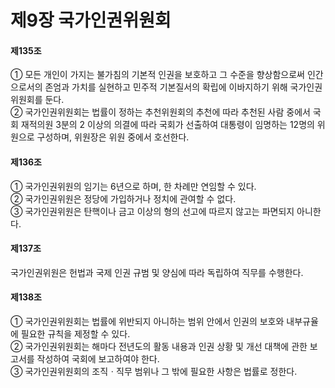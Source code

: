 # 제9장 국가인권위원회

#### 제135조

① 모든 개인이 가지는 불가침의 기본적 인권을 보호하고 그 수준을 향상함으로써 인간으로서의 존엄과 가치를 실현하고 민주적 기본질서의 확립에 이바지하기 위해 국가인권위원회를 둔다.  
② 국가인권위원회는 법률이 정하는 추천위원회의 추천에 따라 추천된 사람 중에서 국회 재적의원 3분의 2 이상의 의결에 따라 국회가 선출하여 대통령이 임명하는 12명의 위원으로 구성하며, 위원장은 위원 중에서 호선한다.

#### 제136조

① 국가인권위원의 임기는 6년으로 하며, 한 차례만 연임할 수 있다.  
② 국가인권위원은 정당에 가입하거나 정치에 관여할 수 없다.  
③ 국가인권위원은 탄핵이나 금고 이상의 형의 선고에 따르지 않고는 파면되지 아니한다.  

#### 제137조

국가인권위원은 헌법과 국제 인권 규범 및 양심에 따라 독립하여 직무를 수행한다.  

#### 제138조

① 국가인권위원회는 법률에 위반되지 아니하는 범위 안에서 인권의 보호와 내부규율에 필요한 규칙을 제정할 수 있다.  
② 국가인권위원회는 해마다 전년도의 활동 내용과 인권 상황 및 개선 대책에 관한 보고서를 작성하여 국회에 보고하여야 한다.  
③ 국가인권위원회의 조직ㆍ직무 범위나 그 밖에 필요한 사항은 법률로 정한다.
